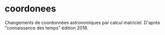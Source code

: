 # coordonees
Changements de coordonnées astronomiques par calcul matriciel.
D'après "connaissance des temps" édition 2018.

